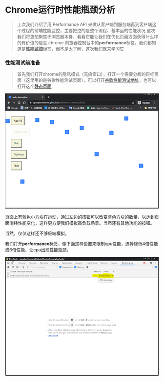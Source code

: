 # Chrome运行时性能瓶颈分析

> 上次我们介绍了用 Performance API 来做从客户端到服务端再到客户端这个过程的前端性能监控，主要把控的是整个流程、基本面的性能状况
> 这次我们将更加聚焦于浏览器本身，看看它能让我们在优化页面方面获得什么样的有价值的信息
> chrome 浏览器控制台中的**performance**标签，我们都知道是**性能监控**标签，但不是太了解，这次我们就来学习它

### 性能测试前准备
> 首先我们打开chrome的隐私模式（无痕窗口），打开一个需要分析的目标页面（这里用的是谷歌性能测试页面），可以打开[谷歌性能测试地址](https://googlechrome.github.io/devtools-samples/jank/)，也可以打开这个[静态页面](https://github.com/jimwong666/FEstart/blob/master/knowledge/optimization/chromePerformance/performanceTest.html)

<p align="center">
  <img src="https://github.com/jimwong666/FEstart/blob/master/knowledge/optimization/chromePerformance/img/performanceTest_0.png" alt="performanceTest">
</p>

页面上有蓝色小方块在运动，通过左边的按钮可以改变蓝色方块的数量，以达到页面消耗性能变化，这样更方便我们模拟高负载场景。当然还有其他功能的按钮。

当然，仅仅这样还不够极端模拟。

我们打开**performance**标签，像下面这样设置来限制cpu性能，选择降低4倍性能或6倍性能，让cpu出现性能瓶颈。

<p align="center">
  <img src="https://github.com/jimwong666/FEstart/blob/master/knowledge/optimization/chromePerformance/img/performanceTest_1.png" alt="performanceTest">
</p>

